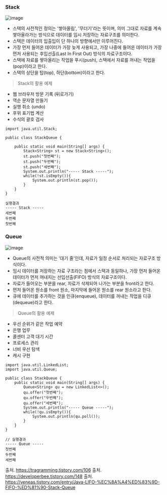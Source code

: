 ### Stack
![image](https://user-images.githubusercontent.com/118147296/219331826-5e21a38e-212b-4c40-81e5-959e578b2255.png)

- 스택의 사전적인 정의는 '쌓아올림', '무더기'라는 뜻이며, 의미 그대로 자료를 계속 쌓아올라가는 방식으로 데이터를 임시 저장하는 자료구조를 의미한다.
- 스택은 데이터의 입출입이 단 하나의 방향에서만 이루어진다.
- 가장 먼저 들어온 데이터가 가장 늦게 사용되고, 가장 나중에 들어온 데이터가 가장 먼저 사용되는 후입선출(Last In First Out) 방식의 자료구조이다.
- 스택에 자료를 쌓아올리는 작업을 푸시(push), 스택에서 자료를 꺼내는 작업을(pop)이라고 한다.
- 스택의 상단을 탑(top), 하단(bottom)이라고 한다.

> Stack의 활용 예제
- 웹 브라우저 방문 기록 (뒤로가기)
- 역순 문자열 만들기
- 실행 취소 (undo)
- 후위 표기법 계산
- 수식의 괄호 검사

```
import java.util.Stack;

public class StackQueue {
	
	public static void main(String[] args) {		
		Stack<String> st = new Stack<String>();
		st.push("첫번째");
		st.push("두번째");
		st.push("세번째");
		System.out.println("----- Stack -----");
		while(!st.isEmpty()){
			System.out.println(st.pop());
		}
	}
}
```
```
실행결과
----- Stack -----
세번째
두번째
첫번째
```


### Queue
![image](https://user-images.githubusercontent.com/118147296/219336187-56cd54dc-8a9d-4370-84b2-0441184e4724.png)

- Queue의 사전적 의미는 '대기 줄'인데, 자료가 일정 순서로 처리되는 자료구조 방식이다.
- 임시 데이터를 저장하는 자료 구조라는 점에서 스택과 동일하나, 가장 먼저 들어온 데이터가 먼저 꺼내지는 선입선출(FIFO) 방식의 자료구조이다.
- 자료가 들어오는 부분을 rear, 자료가 삭제되어 나가는 부분을 front라고 한다.
- 먼저 들어온 원소를 front 원소, 마지막에 들어온 원소를 rear 원소라고 한다.
- 큐에 데이터를 추가하는 것을 인큐(enqueue), 데이터를 꺼내는 작업을 디큐(dequeue)라고 한다.

> Queue의 활용 예제
- 우선 순위가 같은 작업 예약
- 은행 업무
- 콜센터 고객 대기 시간
- 프로세스 관리
- 너비 우선 탐색
- 캐시 구현
```
import java.util.LinkedList;
import java.util.Queue;

public class StackQueue {
	public static void main(String[] args) {	
		Queue<String> qu = new LinkedList<>();
		qu.offer("첫번째");
		qu.offer("두번째");
		qu.offer("세번째");
		System.out.println("----- Queue -----");
		while(!qu.isEmpty()){
			System.out.println(qu.poll());
		}
	}
}
```
```
// 실행결과
----- Queue -----
첫번째
두번째
세번째
```


출처. https://tragramming.tistory.com/106
출처. https://developerbee.tistory.com/148
출처. https://veneas.tistory.com/entry/Java-LIFO-%EC%8A%A4%ED%83%9D-FIFO-%ED%81%90-Stack-Queue
